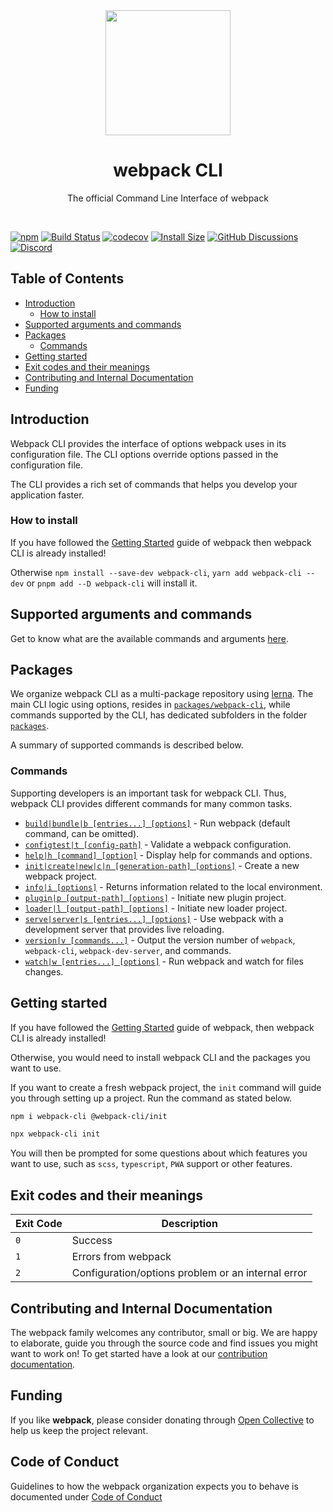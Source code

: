 <div align="center">
    <a href="https://github.com/webpack/webpack-cli">
        <img width="200" height="200" src="https://webpack.js.org/assets/icon-square-big.svg">
    </a>
</div>

<h1 align="center">webpack CLI</h1>

<p align="center">
  The official Command Line Interface of webpack
</p>
<br>

[![npm][npm]][npm-url]
[![Build Status][build-status]][build-status-url]
[![codecov][codecov-badge]][codecov-url]
[![Install Size][size]][size-url]
[![GitHub Discussions][discussion]][discussion-url]
[![Discord][discord-invite]][discord-url]

## Table of Contents

- [Introduction](#introduction)
  - [How to install](#how-to-install)
- [Supported arguments and commands](#supported-arguments-and-commands)
- [Packages](#packages)
  - [Commands](#commands)
- [Getting started](#getting-started)
- [Exit codes and their meanings](#exit-codes-and-their-meanings)
- [Contributing and Internal Documentation](#contributing-and-internal-documentation)
- [Funding](#funding)

## Introduction

Webpack CLI provides the interface of options webpack uses in its configuration file. The CLI options override options passed in the configuration file.

The CLI provides a rich set of commands that helps you develop your application faster.

### How to install

If you have followed the [Getting Started](https://webpack.js.org/guides/getting-started/) guide of webpack then webpack CLI is already installed!

Otherwise `npm install --save-dev webpack-cli`, `yarn add webpack-cli --dev` or `pnpm add --D webpack-cli` will install it.

## Supported arguments and commands

Get to know what are the available commands and arguments [here](./packages/webpack-cli/README.md).

## Packages

We organize webpack CLI as a multi-package repository using [lerna](https://github.com/lerna/lerna). The main CLI logic using options, resides in [`packages/webpack-cli`](https://github.com/webpack/webpack-cli/tree/master/packages/webpack-cli), while commands supported by the CLI, has dedicated subfolders in the folder [`packages`](https://github.com/webpack/webpack-cli/tree/master/packages).

A summary of supported commands is described below.

### Commands

Supporting developers is an important task for webpack CLI.
Thus, webpack CLI provides different commands for many common tasks.

- [`build|bundle|b [entries...] [options]`](https://webpack.js.org/api/cli/#build) - Run webpack (default command, can be omitted).
- [`configtest|t [config-path]`](https://webpack.js.org/api/cli/#configtest) - Validate a webpack configuration.
- [`help|h [command] [option]`](https://webpack.js.org/api/cli/#help) - Display help for commands and options.
- [`init|create|new|c|n [generation-path] [options]`](https://webpack.js.org/api/cli/#init) - Create a new webpack project.
- [`info|i [options]`](https://webpack.js.org/api/cli/#info) - Returns information related to the local environment.
- [`plugin|p [output-path] [options]`](https://webpack.js.org/api/cli/#plugin) - Initiate new plugin project.
- [`loader|l [output-path] [options]`](https://webpack.js.org/api/cli/#loader) - Initiate new loader project.
- [`serve|server|s [entries...] [options]`](https://webpack.js.org/api/cli/#serve) - Use webpack with a development server that provides live reloading.
- [`version|v [commands...]`](https://webpack.js.org/api/cli/#version) - Output the version number of `webpack`, `webpack-cli`, `webpack-dev-server`, and commands.
- [`watch|w [entries...] [options]`](https://webpack.js.org/api/cli/#watch) - Run webpack and watch for files changes.

## Getting started

If you have followed the [Getting Started](https://webpack.js.org/guides/getting-started/) guide of webpack, then webpack CLI is already installed!

Otherwise, you would need to install webpack CLI and the packages you want to use.

If you want to create a fresh webpack project, the `init` command will guide you through setting up a project. Run the command as stated below.

```sh
npm i webpack-cli @webpack-cli/init
```

```sh
npx webpack-cli init
```

You will then be prompted for some questions about which features you want to use, such as `scss`, `typescript`, `PWA` support or other features.

## Exit codes and their meanings

| Exit Code | Description                                        |
| --------- | -------------------------------------------------- |
| `0`       | Success                                            |
| `1`       | Errors from webpack                                |
| `2`       | Configuration/options problem or an internal error |

## Contributing and Internal Documentation

The webpack family welcomes any contributor, small or big. We are happy to elaborate, guide you through the source code and find issues you might want to work on! To get started have a look at our [contribution documentation](./.github/CONTRIBUTING.md).

## Funding

If you like **webpack**, please consider donating through [Open Collective](https://opencollective.com/webpack) to help us keep the project relevant.

[npm]: https://img.shields.io/npm/v/webpack-cli.svg
[npm-url]: https://www.npmjs.com/package/webpack-cli
[build-status]: https://github.com/webpack/webpack-cli/workflows/webpack-cli/badge.svg?branch=master
[build-status-url]: https://github.com/webpack/webpack-cli/actions
[codecov-badge]: https://codecov.io/gh/webpack/webpack-cli/branch/master/graph/badge.svg?token=6B6NxtsZc3
[codecov-url]: https://codecov.io/gh/webpack/webpack-cli
[size]: https://packagephobia.com/badge?p=webpack-cli
[size-url]: https://packagephobia.com/result?p=webpack-cli
[discussion]: https://img.shields.io/github/discussions/webpack/webpack
[discussion-url]: https://github.com/webpack/webpack/discussions
[discord-invite]: https://img.shields.io/discord/1180618526436888586?style=flat&logo=discord&logoColor=white&label=discord
[discord-url]: https://discord.gg/ARKBCXBu

## Code of Conduct

Guidelines to how the webpack organization expects you to behave is documented under [Code of Conduct](./CODE_OF_CONDUCT.md)
